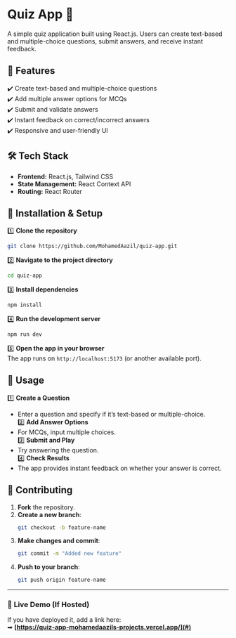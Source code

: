 # Quiz App 🎯  

A simple quiz application built using React.js. Users can create text-based and multiple-choice questions, submit answers, and receive instant feedback.

## **🚀 Features**  
✔️ Create text-based and multiple-choice questions  
✔️ Add multiple answer options for MCQs  
✔️ Submit and validate answers  
✔️ Instant feedback on correct/incorrect answers  
✔️ Responsive and user-friendly UI  

## **🛠️ Tech Stack**  
- **Frontend:** React.js, Tailwind CSS  
- **State Management:** React Context API  
- **Routing:** React Router   

## **📌 Installation & Setup**  
1️⃣ **Clone the repository**  
   ```bash
   git clone https://github.com/MohamedAazil/quiz-app.git
   ```  
2️⃣ **Navigate to the project directory**  
   ```bash
   cd quiz-app
   ```  
3️⃣ **Install dependencies**  
   ```bash
   npm install
   ```  
4️⃣ **Run the development server**  
   ```bash
   npm run dev
   ```  
5️⃣ **Open the app in your browser**  
   The app runs on `http://localhost:5173` (or another available port).  

## **📌 Usage**  
1️⃣ **Create a Question**  
   - Enter a question and specify if it’s text-based or multiple-choice.  
2️⃣ **Add Answer Options**  
   - For MCQs, input multiple choices.  
3️⃣ **Submit and Play**  
   - Try answering the question.  
4️⃣ **Check Results**  
   - The app provides instant feedback on whether your answer is correct.  

## **📜 Contributing**  

1. **Fork** the repository.  
2. **Create a new branch**:  
   ```bash
   git checkout -b feature-name
   ```  
3. **Make changes and commit**:  
   ```bash
   git commit -m "Added new feature"
   ```  
4. **Push to your branch**:  
   ```bash
   git push origin feature-name
   ```  
---

### 📢 **Live Demo (If Hosted)**
If you have deployed it, add a link here:  
➡ **[https://quiz-app-mohamedaazils-projects.vercel.app/](#)**  
